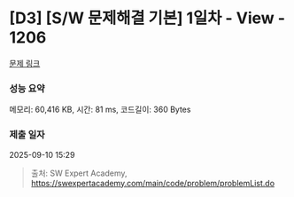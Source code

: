# [D3] [S/W 문제해결 기본] 1일차 - View - 1206 

[문제 링크](https://swexpertacademy.com/main/code/problem/problemDetail.do?contestProbId=AV134DPqAA8CFAYh) 

### 성능 요약

메모리: 60,416 KB, 시간: 81 ms, 코드길이: 360 Bytes

### 제출 일자

2025-09-10 15:29



> 출처: SW Expert Academy, https://swexpertacademy.com/main/code/problem/problemList.do